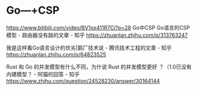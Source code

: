 # Go—+CSP



https://www.bilibili.com/video/BV1ox411R7Ci?p=28 Go中CSP
Go语言的CSP模型 - 路由器没有路的文章 - 知乎
https://zhuanlan.zhihu.com/p/313763247





我是这样看Go语言设计的优劣|鹅厂技术说 - 腾讯技术工程的文章 - 知乎
https://zhuanlan.zhihu.com/p/64823525







Rust 和 Go 的并发模型有什么不同，为什说 Rust 的并发模型更好 ？（1.0已没有内建模型？ - 阿猫的回答 - 知乎
https://www.zhihu.com/question/24528230/answer/30164144